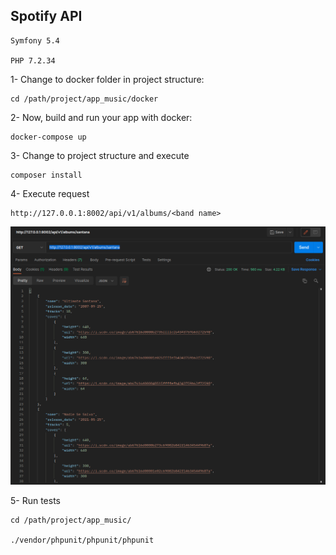 ## Spotify API

```
Symfony 5.4

PHP 7.2.34

```

1- Change to docker folder in project structure:

```
cd /path/project/app_music/docker
```

2- Now, build and run your app with docker:
```
docker-compose up
```

3- Change to project structure and execute
```
composer install
```

4- Execute request
```
http://127.0.0.1:8002/api/v1/albums/<band name>

```

![My animated logo](request.png)


5- Run tests

```
cd /path/project/app_music/

./vendor/phpunit/phpunit/phpunit 

```
